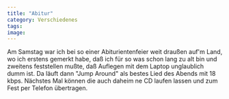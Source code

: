 ```yaml
---
title: "Abitur"
category: Verschiedenes
tags: 
image: 
---
```


Am Samstag war ich bei so einer Abiturientenfeier weit draußen auf'm Land, wo ich erstens gemerkt habe, daß ich für so was schon lang zu alt bin und zweitens feststellen mußte, daß Auflegen mit dem Laptop unglaublich dumm ist. Da läuft dann "Jump Around" als bestes Lied des Abends mit 18 kbps. Nächstes Mal können die auch daheim ne CD laufen lassen und zum Fest per Telefon übertragen.

